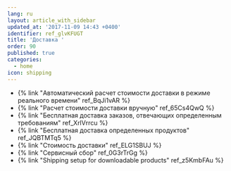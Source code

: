 ```yaml
---
lang: ru
layout: article_with_sidebar
updated_at: '2017-11-09 14:43 +0400'
identifier: ref_glvKFUGT
title: 'Доставка '
order: 90
published: true
categories:
  - home
icon: shipping
---
```

*   {% link "Автоматический расчет стоимости доставки в режиме реального времени" ref_BqJi1vAR %}
*   {% link "Расчет стоимости доставки вручную" ref_65Cs4QwQ %}
*   {% link "Бесплатная доставка заказов, отвечающих определенным требованиям" ref_XrlVrrcu %}
*   {% link "Бесплатная доставка определенных продуктов" ref_JQBTMTq5 %}
*   {% link "Стоимость доставки" ref_ELG1SBUJ %}
*   {% link "Сервисный сбор" ref_0G3rTrGg %}
*   {% link "Shipping setup for downloadable products" ref_z5KmbFAu %}
